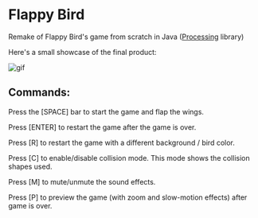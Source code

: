 # Flappy Bird
 Remake of Flappy Bird's game from scratch in Java ([Processing](https://processing.org/) library)
 
 Here's a small showcase of the final product:
 
 ![gif](screenshots/showcase.gif)

## Commands:

Press the [SPACE] bar to start the game and flap the wings.

Press [ENTER] to restart the game after the game is over.

Press [R] to restart the game with a different background / bird color.

Press [C] to enable/disable collision mode. This mode shows the collision shapes used.

Press [M] to mute/unmute the sound effects.

Press [P] to preview the game (with zoom and slow-motion effects) after game is over.
